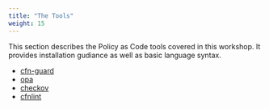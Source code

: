 ```yaml
---
title: "The Tools"
weight: 15
---
```

This section describes the Policy as Code tools covered in this workshop. It provides installation gudiance as well as basic language syntax.
- [cfn-guard](/pac-tools/cfn-guard)
- [opa](/pac-tools/opa)
- [checkov](/pac-tools/checkov)
- [cfnlint](/pac-tools/cfn-lint)